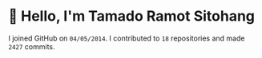 # :wave: Hello, I'm Tamado Ramot Sitohang

I joined GitHub on `04/05/2014`. I contributed to `18` repositories and made `2427` commits.
